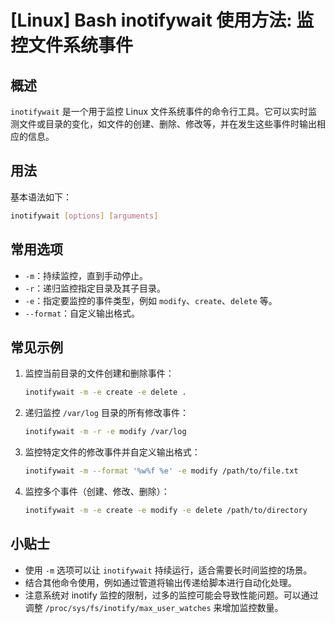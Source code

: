# [Linux] Bash inotifywait 使用方法: 监控文件系统事件

## 概述
`inotifywait` 是一个用于监控 Linux 文件系统事件的命令行工具。它可以实时监测文件或目录的变化，如文件的创建、删除、修改等，并在发生这些事件时输出相应的信息。

## 用法
基本语法如下：
```bash
inotifywait [options] [arguments]
```

## 常用选项
- `-m`：持续监控，直到手动停止。
- `-r`：递归监控指定目录及其子目录。
- `-e`：指定要监控的事件类型，例如 `modify`、`create`、`delete` 等。
- `--format`：自定义输出格式。

## 常见示例
1. 监控当前目录的文件创建和删除事件：
   ```bash
   inotifywait -m -e create -e delete .
   ```

2. 递归监控 `/var/log` 目录的所有修改事件：
   ```bash
   inotifywait -m -r -e modify /var/log
   ```

3. 监控特定文件的修改事件并自定义输出格式：
   ```bash
   inotifywait -m --format '%w%f %e' -e modify /path/to/file.txt
   ```

4. 监控多个事件（创建、修改、删除）：
   ```bash
   inotifywait -m -e create -e modify -e delete /path/to/directory
   ```

## 小贴士
- 使用 `-m` 选项可以让 `inotifywait` 持续运行，适合需要长时间监控的场景。
- 结合其他命令使用，例如通过管道将输出传递给脚本进行自动化处理。
- 注意系统对 inotify 监控的限制，过多的监控可能会导致性能问题。可以通过调整 `/proc/sys/fs/inotify/max_user_watches` 来增加监控数量。